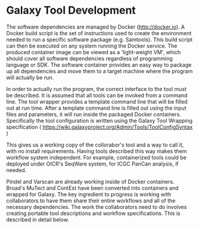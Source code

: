 


Galaxy Tool Development
=======================

The software dependencies are managed by Docker (http://docker.io). A Docker build script is the set of instructions used to create the environment needed to run a specific software package (e.g. Samtools).  This build script can then be executed on any system running the Docker service.  The produced container image can be viewed as a 'light-weight VM', which should cover all software dependencies regardless of programming language or SDK. The software container provides an easy way to package up all dependencies and move them to a target machine where the program will actually be run.

In order to actually run the program, the correct interface to the tool must be described. It is assumed that all tools can be invoked from a command line. The tool wrapper provides a template command line that will be filled out at run time. After a template command line is filled out using the input files and parameters, it will run inside the packaged Docker containers. Specifically the tool configuration is written using the Galaxy Tool Wrapping specification ( https://wiki.galaxyproject.org/Admin/Tools/ToolConfigSyntax )

This gives us a working copy of the collorabor's tool and a way to call it, with no install requirements. Having tools described this way makes them workflow system independent. For example, containerized tools could be deployed under OICR's SeqWare system, for ICGC PanCan analysis, if needed.

Pindel and Varscan are already working inside of Docker containers.  Broad's MuTect and ContEst have been converted into containers and wrapped for Galaxy. The key ingredient to progress is working with collaborators to have them share their entire workflows and all of the necessary dependencies.  The work the collaborators need to do involves creating portable tool descriptions and workflow specifications.  This is described in detail below.
